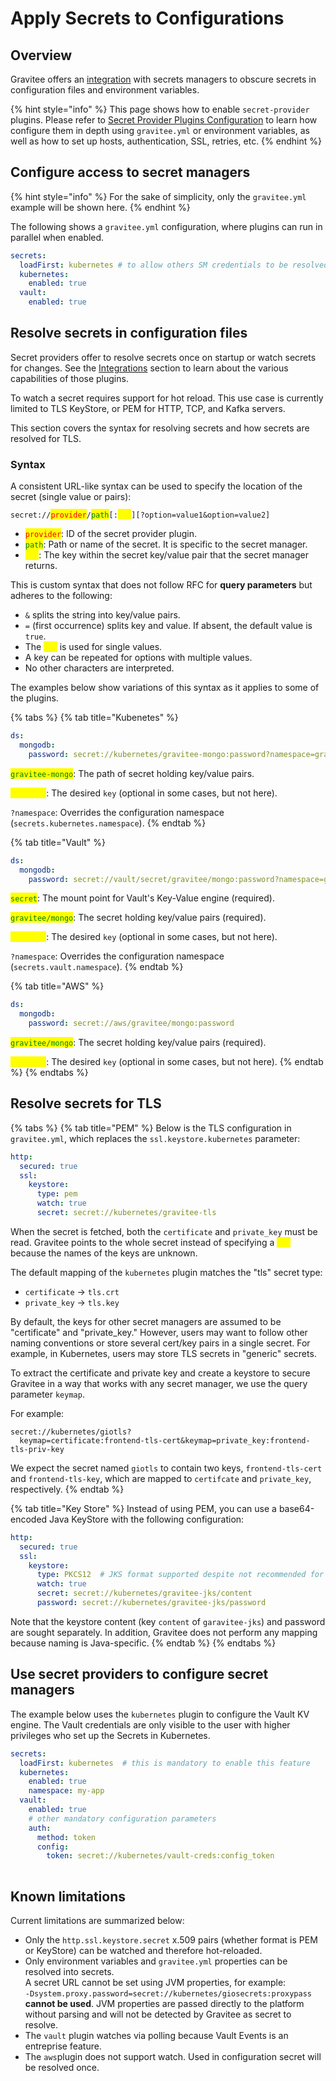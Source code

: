 # Apply Secrets to Configurations

## Overview

Gravitee offers an [integration](../../readme/integrations.md#secret-managers-integration) with secrets managers to obscure secrets in configuration files and environment variables.

{% hint style="info" %}
This page shows how to enable `secret-provider` plugins. Please refer to [Secret Provider Plugins Configuration](configure-secret-provider-plugins.md) to learn how configure them in depth using `gravitee.yml` or environment variables, as well as how to set up hosts, authentication, SSL, retries, etc.
{% endhint %}

## Configure access to secret managers <a href="#configuring-access-to-secret-managers" id="configuring-access-to-secret-managers"></a>

{% hint style="info" %}
For the sake of simplicity, only the `gravitee.yml` example will be shown here.
{% endhint %}

The following shows a `gravitee.yml` configuration, where plugins can run in parallel when enabled.

```yaml
secrets:
  loadFirst: kubernetes # to allow others SM credentials to be resolved from k8s
  kubernetes:
    enabled: true
  vault:
    enabled: true
```

## Resolve secrets in configuration files <a href="#resolving-secrets-in-configuration-files" id="resolving-secrets-in-configuration-files"></a>

Secret providers offer to resolve secrets once on startup or watch secrets for changes. See the [Integrations](../../readme/integrations.md#secret-managers-integration) section to learn about the various capabilities of those plugins.

To watch a secret requires support for hot reload. This use case is currently limited to TLS KeyStore, or PEM for HTTP, TCP, and Kafka servers.

This section covers the syntax for resolving secrets and how secrets are resolved for TLS.

### Syntax <a href="#syntax" id="syntax"></a>

A consistent URL-like syntax can be used to specify the location of the secret (single value or pairs):

`secret://`<mark style="color:red;">`provider`</mark>`/`<mark style="color:green;">`path`</mark>`[:`<mark style="color:yellow;">`key`</mark>`][?option=value1&option=value2]`

* <mark style="color:red;">`provider`</mark>: ID of the secret provider plugin.
* <mark style="color:green;">`path`</mark>: Path or name of the secret. It is specific to the secret manager.
* <mark style="color:yellow;">`key`</mark>: The key within the secret key/value pair that the secret manager returns.

This is custom syntax that does not follow RFC for **query parameters** but adheres to the following:

* `&` splits the string into key/value pairs.
* `=` (first occurrence) splits key and value. If absent, the default value is `true`.
* The <mark style="color:yellow;">`key`</mark> is used for single values.
* A key can be repeated for options with multiple values.
* No other characters are interpreted.

The examples below show variations of this syntax as it applies to some of the plugins.

{% tabs %}
{% tab title="Kubenetes" %}
```yaml
ds:
  mongodb:
    password: secret://kubernetes/gravitee-mongo:password?namespace=gravitee
```

<mark style="color:green;">`gravitee-mongo`</mark>: The path of secret holding key/value pairs.

<mark style="color:yellow;">`password`</mark>: The desired `key` (optional in some cases, but not here).

`?namespace`: Overrides the configuration namespace (`secrets.kubernetes.namespace`).
{% endtab %}

{% tab title="Vault" %}
```yaml
ds:
  mongodb:
    password: secret://vault/secret/gravitee/mongo:password?namespace=gravitee
```

<mark style="color:green;">`secret`</mark>: The mount point for Vault's Key-Value engine (required).

<mark style="color:green;">`gravitee/mongo`</mark>: The secret holding key/value pairs (required).

<mark style="color:yellow;">`password`</mark>: The desired `key` (optional in some cases, but not here).

`?namespace`: Overrides the configuration namespace (`secrets.vault.namespace`).
{% endtab %}

{% tab title="AWS" %}
```yaml
ds:
  mongodb:
    password: secret://aws/gravitee/mongo:password
```

<mark style="color:green;">`gravitee/mongo`</mark>: The secret holding key/value pairs (required).

<mark style="color:yellow;">`password`</mark>: The desired `key` (optional in some cases, but not here).
{% endtab %}
{% endtabs %}

## Resolve secrets for TLS <a href="#resolving-secrets-for-tls" id="resolving-secrets-for-tls"></a>

{% tabs %}
{% tab title="PEM" %}
Below is the TLS configuration in `gravitee.yml`, which replaces the `ssl.keystore.kubernetes` parameter:

```yaml
http:
  secured: true
  ssl:
    keystore:
      type: pem
      watch: true
      secret: secret://kubernetes/gravitee-tls
```

When the secret is fetched, both the `certificate` and `private_key` must be read. Gravitee points to the whole secret instead of specifying a <mark style="color:yellow;">`key`</mark> because the names of the keys are unknown.

The default mapping of the `kubernetes` plugin matches the "tls" secret type:

* `certificate` → `tls.crt`
* `private_key` → `tls.key`

By default, the keys for other secret managers are assumed to be "certificate" and "private\_key." However, users may want to follow other naming conventions or store several cert/key pairs in a single secret. For example, in Kubernetes, users may store TLS secrets in "generic" secrets.

To extract the certificate and private key and create a keystore to secure Gravitee in a way that works with any secret manager, we use the query parameter `keymap`.

For example:

```
secret://kubernetes/giotls?
  keymap=certificate:frontend-tls-cert&keymap=private_key:frontend-tls-priv-key
```

We expect the secret named `giotls` to contain two keys, `frontend-tls-cert` and `frontend-tls-key`, which are mapped to `certifcate` and `private_key`, respectively.
{% endtab %}

{% tab title="Key Store" %}
Instead of using PEM, you can use a base64-encoded Java KeyStore with the following configuration:

```yaml
http:
  secured: true
  ssl:
    keystore:
      type: PKCS12  # JKS format supported despite not recommended for production
      watch: true
      secret: secret://kubernetes/gravitee-jks/content
      password: secret://kubernetes/gravitee-jks/password
```

Note that the keystore content (key `content` of `garavitee-jks`) and password are sought separately. In addition, Gravitee does not perform any mapping because naming is Java-specific.
{% endtab %}
{% endtabs %}

## Use secret providers to configure secret managers <a href="#using-secret-providers-to-configure-secret-managers" id="using-secret-providers-to-configure-secret-managers"></a>

The example below uses the `kubernetes` plugin to configure the Vault KV engine. The Vault credentials are only visible to the user with higher privileges who set up the Secrets in Kubernetes.

```yaml
secrets:
  loadFirst: kubernetes  # this is mandatory to enable this feature
  kubernetes:
    enabled: true
    namespace: my-app
  vault:
    enabled: true
    # other mandatory configuration parameters
    auth:
      method: token
      config:
        token: secret://kubernetes/vault-creds:config_token
   
```

## Known limitations

Current limitations are summarized below:

* Only the `http.ssl.keystore.secret` x.509 pairs (whether format is PEM or KeyStore) can be watched and therefore hot-reloaded.
* Only environment variables and `gravitee.yml` properties can be resolved into secrets.\
  A secret URL cannot be set using JVM properties, for example:\
  `-Dsystem.proxy.password=secret://kubernetes/giosecrets:proxypass` **cannot be used**. JVM properties are passed directly to the platform without parsing and will not be detected by Gravitee as secret to resolve.
* The `vault` plugin watches via polling because Vault Events is an entreprise feature.
* The `aws`plugin does not support watch. Used in configuration secret will be resolved once.
